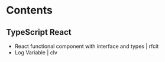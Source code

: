 # Contents
## TypeScript React
- React functional component with interface and types | rfcit
- Log Variable | clv
